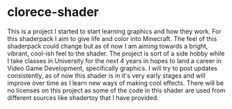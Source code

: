 # clorece-shader
This is a project I started to start learning graphics and how they work. 
For this shaderpack I aim to give life and color into Minecraft. The feel of this shaderpack could change but as of now I am aiming towards a bright, vibrant, cool-ish feel to the shader.
The project is sort of a side hobby while I take classes in University for the next 4 years in hopes to land a career in Video Game Development, specifically graphics.
I will try to post updates consistently, as of now this shader is in it's very early stages and will improve over time as I learn new ways of making cool effects.
There will be no licenses on this project as some of the code in this shader are used from different sources like shadertoy that I have provided.
